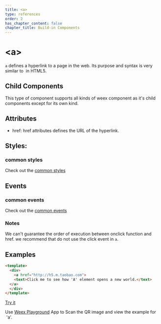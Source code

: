 ```yaml
---
title: <a>
type: references
order: 2
has_chapter_content: false
chapter_title: Build-in Components
---
```


# &lt;a&gt;

`a` defines a hyperlink to a page in the web. Its purpose and syntax is very similar to [<a>](https://developer.mozilla.org/en-US/docs/Web/HTML/Element/a) in HTML5.

## Child Components

This type of component supports all kinds of weex component as it's child components except for its own kind.

## Attributes

* href: href attributes defines the URL of the hyperlink.

## Styles:

### common styles

Check out the [common styles](../common-style.html)

## Events

### common events

Check out the [common events](../common-event.html)

### Notes

We can't guarantee the order of execution between onclick function and href. we recommend that do not use the click event in `a`.

## Examples

```html
<template>
  <div>
    <a href="http://h5.m.taobao.com">
    <text>Click me to see how 'A' element opens a new world.</text>
  </a>
  </div>
</template>
```

[Try it](http://dotwe.org/d99f6eb55aa501c836a195ec824cada0)

Use [Weex Playground](https://alibaba.github.io/weex/download.html) App to Scan the QR image and view the example for  'a'. 
